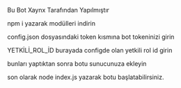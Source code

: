 Bu Bot Xaynx Tarafından Yapılmıştır

npm i yazarak modülleri indirin

config.json dosyasındaki token kısmına bot tokeninizi girin 

YETKİLİ_ROL_İD burayada configde olan yetkili rol id girin

bunları yaptıktan sonra botu sunucunuza ekleyin

son olarak node index.js yazarak botu başlatabilirsiniz.